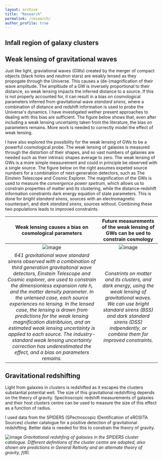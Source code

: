 ```yaml
---
layout: archive
title: "Research"
permalink: /research/
author_profile: true
---
```



Infall region of galaxy clusters
---------------



Weak lensing of gravitational waves
---------------

Just like light, graviational waves (GWs) created by the merger of compact objects (black holes and neutron stars) are weakly lensed as they propogate through the Universe. This causes a (de-)magnification of their wave amplitude. The ampltiude of a GW is inversely proportional to their distance, so weak lensing impacts the inferred distance to a source. If this is not properly accounted for, it can result in a bias on cosmological parameters inferred from gravitational wave *standard sirens*, where a combination of distance and redshift information is used to probe the Universe's dynamics. I have investigated wether present approaches to dealing with this bias are sufficient. The figure below shows that, even after including a weak lensing uncertainty taken from the literature, the bias on parameters remains. More work is needed to correctly model the effect of weak lensing.

I have also explored the possibility for the weak lensing of GWs to be a powerful cosmological probe. The weak lensing of galaxies is measured through the distortion of their shapes, and so vast numbers of galaxies are needed such as their intrinsic shapes average to zero. The weak lensing of GWs is a more simple measurement and could in principle be observed with a single source. The figure below on the right assumes expeted source numbers for a combination of next-generation detectors, such as The Einstein Telescope and Cosmic Explorer. The magnification of the GWs is used to measure the *convergence power spetrum*, which allows us to constrain properties of matter and its clustering, while the distance-redshift information constraints dark energy equation of state parameters. This is done for *bright standard sirens*, sources with an electromagnetic counterpart, and *dark standard sirens*, sources without. Combining these two populations leads to improved constraints.

Weak lensing causes a bias on cosmological parameters                    |  Future measurements of the weak lensing of GWs can be ued to constrain cosmology
:---------------------:                                                  |  :-------------------------:
![image](http://charliempetha.github.io/files/lens_bias_P+_LISA.png)     |  ![image](http://charliempetha.github.io/files/wCDM_10.0_2.0_200.png)
*641 gravitational wave standard sirens observed with a combination of third generation gravitaitonal wave detectors, Einstein Telescope and Cosmic explorer, are used to constrain the dimensionless expansion rate h, and the matter density parameter. In the unlensed case, each source experiences no lensing. In the lensed case, the lensing is drawn from predictions for the weak lensing magnification distribtuion, and an estimated weak lensing uncertainty is applied to each source. The industry-standard weak lensing uncertainty correction has underestimated the effect, and a bias on parameters remains.* | *Constrints on matter and its clusters, and dark energy, using the weak lensing of gravitational waves. We can use bright standard sirens (BSS) and dark standard sirens (DSS) indpendently, or combine them for improved constraints.*


Gravitational redshifting
---------------

Light from galaxies in clusters is redshifted as it escapes the clusters substantial potential well. The size of this gravitational redshifting depends on the theory of gravity. Spectroscopic redshift measurements of galaxies and their host clusters centre can be used to measure the size of this effect as a function of radius.

I used data from the SPIDERS (SPectroscopic IDentification of eROSITA Sources) cluster catalogue for a positive detection of gravitational redshifting. Better data is needed for this to constrain the theory of gravity.

![image](http://charliempetha.github.io/files/clus_dz.png)
*Gravitational redshfing of galaxies in the SPIDERS cluster catalogue. Different definitions of the cluster centre are adopted, also shown are predictions in General Reltivity and an alternate theory of gravity, f(R).*

